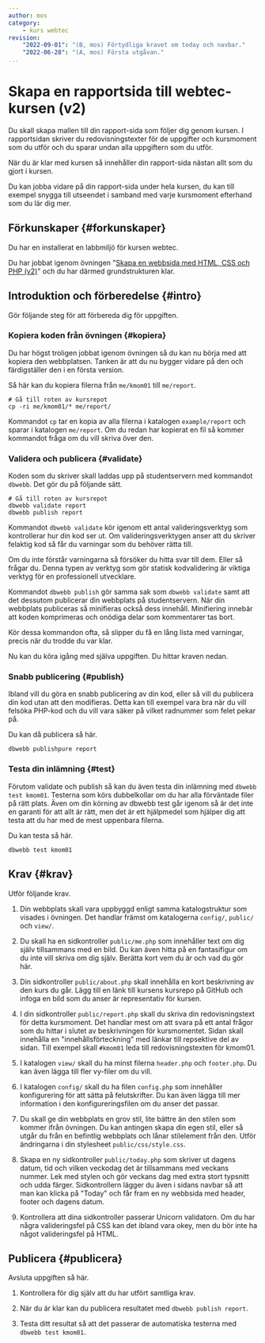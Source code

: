 ```yaml
---
author: mos
category:
    - kurs webtec
revision:
    "2022-09-01": "(B, mos) Förtydliga kravet om today och navbar."
    "2022-06-28": "(A, mos) Första utgåvan."
...
```

Skapa en rapportsida till webtec-kursen (v2)
===================================

Du skall skapa mallen till din rapport-sida som följer dig genom kursen. I rapportsidan skriver du redovisningstexter för de uppgifter och kursmoment som du utför och du sparar undan alla uppgiftern som du utför.

När du är klar med kursen så innehåller din rapport-sida nästan allt som du gjort i kursen.

Du kan jobba vidare på din rapport-sida under hela kursen, du kan till exempel snygga till utseendet i samband med varje kursmoment efterhand som du lär dig mer.

<!--more-->



Förkunskaper {#forkunskaper}
-----------------------

Du har en installerat en labbmiljö för kursen webtec.

Du har jobbat igenom övningen "[Skapa en webbsida med HTML, CSS och PHP (v2)](kunskap/skapa-en-webbsida-med-html-css-och-php-v2)" och du har därmed grundstrukturen klar.



<!--
Genomgång {#genom}
------------------------

Här är en video som "pratar" dig igenom uppgiftens upplägg och visar hur du kommer igång.

[YOUTUBE src="gKzwQTG9eCI" width=700 caption="Kurs mvc kmom03 tisdagsgenomgång, del 3/3 uppgiften (Zoom med Mikael)."]
-->



Introduktion och förberedelse {#intro}
-----------------------

Gör följande steg för att förbereda dig för uppgiften.



### Kopiera koden från övningen {#kopiera}

Du har högst troligen jobbat igenom övningen så du kan nu börja med att kopiera den webbplatsen. Tanken är att du nu bygger vidare på den och färdigställer den i en första version.

Så här kan du kopiera filerna från `me/kmom01` till `me/report`.

```text
# Gå till roten av kursrepot
cp -ri me/kmom01/* me/report/
```

Kommandot `cp` tar en kopia av alla filerna i katalogen `example/report` och sparar i katalogen `me/report`. Om du redan har kopierat en fil så kommer kommandot fråga om du vill skriva över den.



### Validera och publicera {#validate}

Koden som du skriver skall laddas upp på studentservern med kommandot `dbwebb`. Det gör du på följande sätt.

```text
# Gå till roten av kursrepot
dbwebb validate report
dbwebb publish report
```

Kommandot `dbwebb validate` kör igenom ett antal valideringsverktyg som kontrollerar hur din kod ser ut. Om valideringsverktygen anser att du skriver felaktig kod så får du varningar som du behöver rätta till.

Om du inte förstår varningarna så försöker du hitta svar till dem. Eller så frågar du. Denna typen av verktyg som gör statisk kodvalidering är viktiga verktyg för en professionell utvecklare.

Kommandot `dbwebb publish` gör samma sak som `dbwebb validate` samt att det dessutom publicerar din webbplats på studentservern. När din webbplats publiceras så minifieras också dess innehåll. Minifiering innebär att koden komprimeras och onödiga delar som kommentarer tas bort.

Kör dessa kommandon ofta, så slipper du få en lång lista med varningar, precis när du trodde du var klar.

Nu kan du köra igång med själva uppgiften. Du hittar kraven nedan.



### Snabb publicering {#publish}

Ibland vill du göra en snabb publicering av din kod, eller så vill du publicera din kod utan att den modifieras. Detta kan till exempel vara bra när du vill felsöka PHP-kod och du vill vara säker på vilket radnummer som felet pekar på.

Du kan då publicera så här.

```text
dbwebb publishpure report
```



### Testa din inlämning {#test}

Förutom validate och publish så kan du även testa din inlämning med `dbwebb test kmom01`. Testerna som körs dubbelkollar om du har alla förväntade filer på rätt plats. Även om din körning av dbwebb test går igenom så är det inte en garanti för att allt är rätt, men det är ett hjälpmedel som hjälper dig att testa att du har med de mest uppenbara filerna.

Du kan testa så här.

```text
dbwebb test kmom01
```



Krav {#krav}
-----------------------

<!--
Lokala länka med # i rapportsidan.

Validering skall fungera.

Today is som egen sida med någn extra uppgift
-->

Utför följande krav.

1. Din webbplats skall vara uppbyggd enligt samma katalogstruktur som visades i övningen. Det handlar främst om katalogerna `config/`, `public/` och `view/`.

1. Du skall ha en sidkontroller `public/me.php` som innehåller text om dig själv tillsammans med en bild. Du kan även hitta på en fantasifigur om du inte vill skriva om dig själv. Berätta kort vem du är och vad du gör här.

1. Din sidkontroller `public/about.php` skall innehålla en kort beskrivning av den kurs du går. Lägg till en länk till kursens kursrepo på GitHub och infoga en bild som du anser är representativ för kursen.

1. I din sidkontroller `public/report.php` skall du skriva din redovisningstext för detta kursmoment. Det handlar mest om att svara på ett antal frågor som du hittar i slutet av beskrivningen för kursmomentet. Sidan skall innehålla en "innehållsförteckning" med länkar till repsektive del av sidan. Till exempel skall `#kmom01` leda till redovisningstexten för kmom01.

1. I katalogen `view/` skall du ha minst filerna `header.php` och `footer.php`. Du kan även lägga till fler vy-filer om du vill.

1. I katalogen `config/` skall du ha filen `config.php` som innehåller konfigurering för att sätta på felutskrifter. Du kan även lägga till mer information i den konfigureringsfilen om du anser det passar.

1. Du skall ge din webbplats en grov stil, lite bättre än den stilen som kommer ifrån övningen. Du kan antingen skapa din egen stil, eller så utgår du från en befintlig webbplats och lånar stilelement från den. Utför ändringarna i din stylesheet `public/css/style.css`.

1. Skapa en ny sidkontroller `public/today.php` som skriver ut dagens datum, tid och vilken veckodag det är tillsammans med veckans nummer. Lek med stylen och gör veckans dag med extra stort typsnitt och udda färger. Sidkontrollern lägger du även i sidans navbar så att man kan klicka på "Today" och får fram en ny webbsida med header, footer och dagens datum.

1. Kontrollera att dina sidkontroller passerar Unicorn validatorn. Om du har några valideringsfel på CSS kan det ibland vara okey, men du bör inte ha något valideringsfel på HTML.



Publicera {#publicera}
-----------------------

Avsluta uppgiften så här.

1. Kontrollera för dig själv att du har utfört samtliga krav.

1. När du är klar kan du publicera resultatet med `dbwebb publish report`.

1. Testa ditt resultat så att det passerar de automatiska testerna med `dbwebb test kmom01`.
